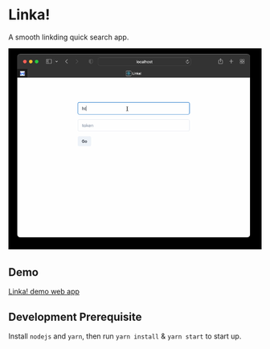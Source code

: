 # Linka!

A smooth linkding quick search app.

![demo](./screenshot/demo.gif)

## Demo

[Linka! demo web app](https://bing.com)

## Development Prerequisite

Install `nodejs` and `yarn`, then run `yarn install` & `yarn start` to start up.
